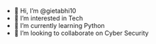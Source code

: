 - 👋 Hi, I’m @gietabhi10
- 👀 I’m interested in Tech 
- 🌱 I’m currently learning Python 
- 💞️ I’m looking to collaborate on Cyber Security 
  

<!---
gietabhi10/gietabhi10 is a ✨ special ✨ repository because its `README.md` (this file) appears on your GitHub profile.
You can click the Preview link to take a look at your changes.
--->
